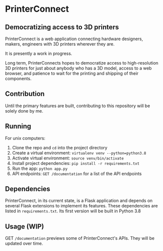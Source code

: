 # PrinterConnect

## Democratizing access to 3D printers

PrinterConnect is a web application connecting hardware designers,
makers, engineers with 3D printers wherever they are.

It is presently a work in progress.

Long term, PrinterConnects hopes to democratize access to high-resolution 3D printers for just about anybody who has a 
3D model, access to a web browser, and patience to wait for the printing and shipping of their components.

## Contribution

Until the primary features are built, contributing to this repository will be solely done by me.

## Running

For unix computers: 
1. Clone the repo and `cd` into the project directory
2. Create a virtual environment: `virtualenv venv --python=python3.8`
3. Activate virtual environment: `source venv/bin/activate`
4. Install project dependencies: `pip install -r requirements.txt`
3. Run the app: `python app.py`
4. API endpoints: `GET /documentation` for a list of the API endpoints

## Dependencies

PrinterConnect, in its current state, is a Flask application and depends on several Flask extensions to implement 
its features. These dependencies are listed in `requirements.txt`.
Its first version will be built in Python 3.8

## Usage (WIP)
GET `/documentation` previews some of PrinterConnect's APIs. They will be updated over time. 
